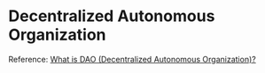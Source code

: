 # Decentralized Autonomous Organization



Reference: [What is DAO (Decentralized Autonomous Organization)?](https://medium.com/coinmonks/what-is-dao-decentralized-autonomous-organization-8216e9fa5967)



